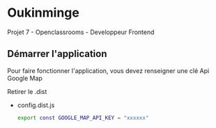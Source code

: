 # Oukinminge
Projet 7 - Openclassrooms - Developpeur Frontend

<!-- Démarrer l'application -->
## Démarrer l'application

Pour faire fonctionner l'application, vous devez renseigner une clé Api Google Map

Retirer le .dist

* config.dist.js
  ```sh
  export const GOOGLE_MAP_API_KEY = "xxxxxx"
  ```
  


